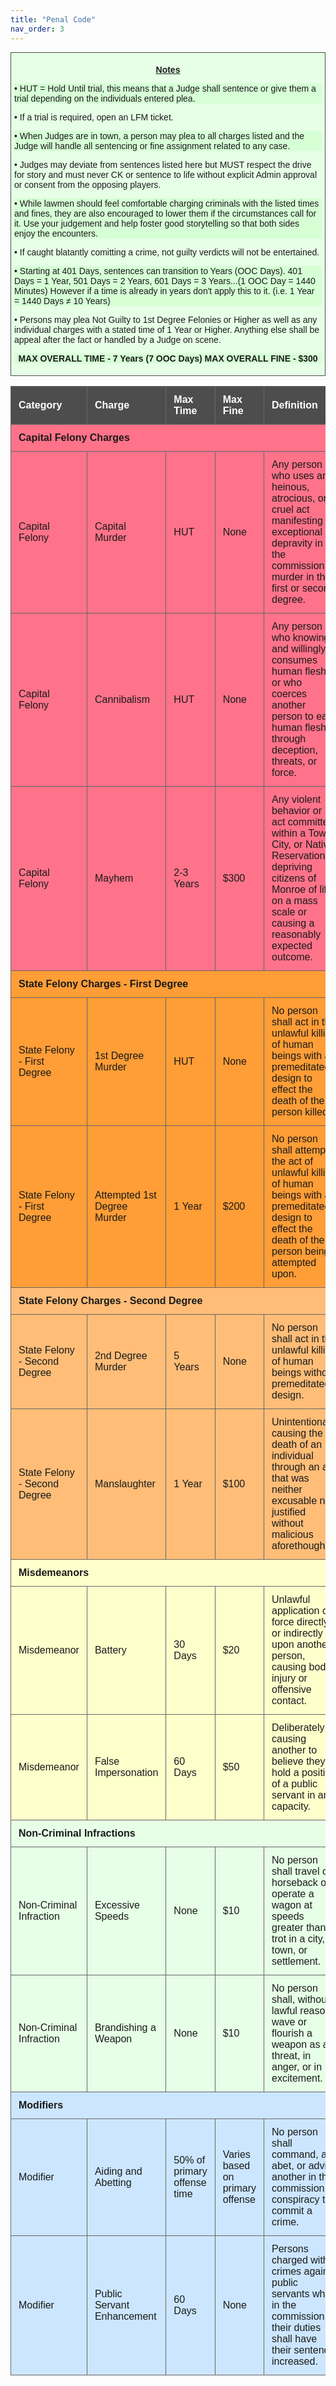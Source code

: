```yaml
---
title: "Penal Code"
nav_order: 3
---
```

<style>
    .penal-code-table {
        width: 100%;
        border-collapse: collapse;
        margin-bottom: 20px;
        font-family: Arial, sans-serif;
    }

    .penal-code-table th, .penal-code-table td {
        border: 1px solid #666;
        padding: 12px;
        text-align: left;
    }

    .penal-code-table th {
        background-color: #4d4d4d;
        color: #ffffff;
    }

    .category-header {
        background-color: #333;
        color: #ffffff;
        font-weight: bold;
        text-align: center;
        padding: 15px;
    }

    .capital-felony {
        background-color: #ff738a;
    }

    .state-felony-first-degree {
        background-color: #ff9d36;
    }

    .state-felony-second-degree {
        background-color: #ffbd78;
    }

    .misdemeanor {
        background-color: #ffffcc;
    }

    .non-criminal-infraction {
        background-color: #e6ffe6;
    }

    .modifier {
        background-color: #cce6ff;
    }

    .important-note {
        background-color: #e6ffe6;
        border: 1px solid #4d4d4d;
        padding: 5px;
        margin: 5px 0; /* Adjust the value to control the spacing between sentences */
        font-family: Arial, sans-serif;
    }
</style>

<div class="important-note">
<p style="text-align: center;"><strong><u>Notes</u></strong></p>
<p style="background-color: #d6ffd6;">• HUT = Hold Until trial, this means that a Judge shall sentence or give them a trial depending on the individuals entered plea.</p>				
<p>• If a trial is required, open an LFM ticket.</p>				
<p style="background-color: #d6ffd6;">• When Judges are in town, a person may plea to all charges listed and the Judge will handle all sentencing or fine assignment related to any case.</p>	
<p>• Judges may deviate from sentences listed here but MUST respect the drive for story and must never CK or sentence to life without explicit Admin approval or consent from the opposing players.</p>			
<p style="background-color: #d6ffd6;">• While lawmen should feel comfortable charging criminals with the listed times and fines, they are also encouraged to lower them if the circumstances call for it. Use your judgement and help foster good storytelling so that both sides enjoy the encounters.</p>		
<p>• If caught blatantly comitting a crime, not guilty verdicts will not be entertained.</p>
<p style="background-color: #d6ffd6;">• Starting at 401 Days, sentences can transition to Years (OOC Days).
401 Days = 1 Year, 501 Days = 2 Years, 601 Days = 3 Years...(1 OOC Day = 1440 Minutes)
However if a time is already in years don't apply this to it. (i.e. 1 Year = 1440 Days ≠ 10 Years)</p>
<p>• Persons may plea Not Guilty to 1st Degree Felonies or Higher as well as any individual charges with a stated time of 1 Year or Higher. Anything else shall be appeal after the fact or handled by a Judge on scene.<br></p>		
<p style="text-align: center; background-color: #d6ffd6;"><strong>MAX OVERALL TIME -  7 Years (7 OOC Days)                           MAX OVERALL FINE - $300</strong></p>
</div>
<table class="penal-code-table">
    <thead>
        <tr>
            <th>Category</th>
            <th>Charge</th>
            <th>Max Time</th>
            <th>Max Fine</th>
            <th>Definition</th>
        </tr>
    </thead>
    <tbody>
        <!-- Capital Felonies Header -->
        <tr>
            <td colspan="5" class="capital-felony"><strong>Capital Felony Charges</strong></td>
        </tr>
        <tr class="capital-felony">
            <td>Capital Felony</td>
            <td>Capital Murder</td>
            <td>HUT</td>
            <td>None</td>
            <td>Any person who uses any heinous, atrocious, or cruel act manifesting exceptional depravity in the commission of murder in the first or second degree.</td>
        </tr>
        <tr class="capital-felony">
            <td>Capital Felony</td>
            <td>Cannibalism</td>
            <td>HUT</td>
            <td>None</td>
            <td>Any person who knowingly and willingly consumes human flesh, or who coerces another person to eat human flesh through deception, threats, or force.</td>
        </tr>
        <tr class="capital-felony">
            <td>Capital Felony</td>
            <td>Mayhem</td>
            <td>2-3 Years</td>
            <td>$300</td>
            <td>Any violent behavior or act committed within a Town, City, or Native Reservation, depriving citizens of Monroe of life on a mass scale or causing a reasonably expected outcome.</td>
        </tr>
        <!-- State Felonies - First Degree Header -->
        <tr>
            <td colspan="5" class="state-felony-first-degree "><strong>State Felony Charges - First Degree</strong></td>
        </tr>
        <tr class="state-felony-first-degree">
            <td>State Felony - First Degree</td>
            <td>1st Degree Murder</td>
            <td>HUT</td>
            <td>None</td>
            <td>No person shall act in the unlawful killing of human beings with a premeditated design to effect the death of the person killed.</td>
        </tr>
        <tr class="state-felony-first-degree">
            <td>State Felony - First Degree</td>
            <td>Attempted 1st Degree Murder</td>
            <td>1 Year</td>
            <td>$200</td>
            <td>No person shall attempt the act of unlawful killing of human beings with a premeditated design to effect the death of the person being attempted upon.</td>
        </tr>
        <!-- State Felonies - Second Degree Header -->
        <tr>
            <td colspan="5" class="state-felony-second-degree"><strong>State Felony Charges - Second Degree</strong></td>
        </tr>
        <tr class="state-felony-second-degree">
            <td>State Felony - Second Degree</td>
            <td>2nd Degree Murder</td>
            <td>5 Years</td>
            <td>None</td>
            <td>No person shall act in the unlawful killing of human beings without premeditated design.</td>
        </tr>
        <tr class="state-felony-second-degree">
            <td>State Felony - Second Degree</td>
            <td>Manslaughter</td>
            <td>1 Year</td>
            <td>$100</td>
            <td>Unintentionally causing the death of an individual through an act that was neither excusable nor justified without malicious aforethought.</td>
        </tr>
        <!-- Misdemeanors Header -->
        <tr>
            <td colspan="5" class="misdemeanor"><strong>Misdemeanors</strong></td>
        </tr>
        <tr class="misdemeanor">
            <td>Misdemeanor</td>
            <td>Battery</td>
            <td>30 Days</td>
            <td>$20</td>
            <td>Unlawful application of force directly or indirectly upon another person, causing bodily injury or offensive contact.</td>
        </tr>
        <tr class="misdemeanor">
            <td>Misdemeanor</td>
            <td>False Impersonation</td>
            <td>60 Days</td>
            <td>$50</td>
            <td>Deliberately causing another to believe they hold a position of a public servant in any capacity.</td>
        </tr>
        <!-- Non-Criminal Infractions Header -->
        <tr>
            <td colspan="5" class="non-criminal-infraction"><strong>Non-Criminal Infractions</strong></td>
        </tr>
        <tr class="non-criminal-infraction">
            <td>Non-Criminal Infraction</td>
            <td>Excessive Speeds</td>
            <td>None</td>
            <td>$10</td>
            <td>No person shall travel on horseback or operate a wagon at speeds greater than a trot in a city, town, or settlement.</td>
        </tr>
        <tr class="non-criminal-infraction">
            <td>Non-Criminal Infraction</td>
            <td>Brandishing a Weapon</td>
            <td>None</td>
            <td>$10</td>
            <td>No person shall, without lawful reason, wave or flourish a weapon as a threat, in anger, or in excitement.</td>
        </tr>
        <!-- Modifiers Header -->
        <tr>
            <td colspan="5" class="modifier"><strong>Modifiers</strong></td>
        </tr>
        <tr class="modifier">
            <td>Modifier</td>
            <td>Aiding and Abetting</td>
            <td>50% of primary offense time</td>
            <td>Varies based on primary offense</td>
            <td>No person shall command, aid, abet, or advise another in the commission or conspiracy to commit a crime.</td>
        </tr>
        <tr class="modifier">
            <td>Modifier</td>
            <td>Public Servant Enhancement</td>
            <td>60 Days</td>
            <td>None</td>
            <td>Persons charged with crimes against public servants while in the commission of their duties shall have their sentence increased.</td>
        </tr>
    </tbody>
</table>

